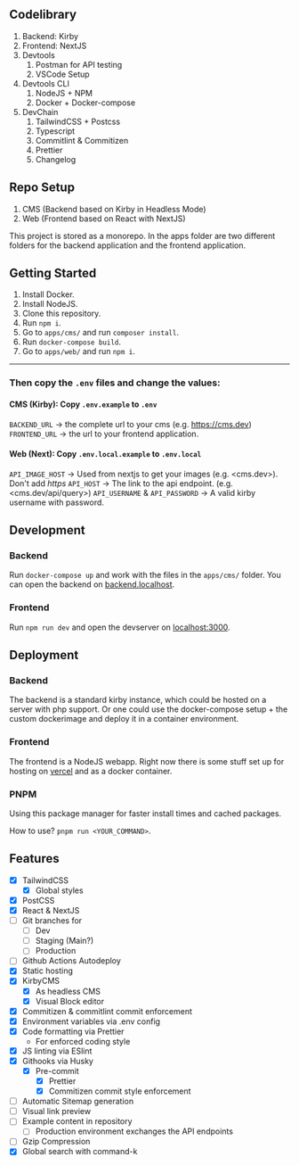 ## Codelibrary

1. Backend: Kirby
2. Frontend: NextJS
3. Devtools
   1. Postman for API testing
   2. VSCode Setup
4. Devtools CLI
   1. NodeJS + NPM
   2. Docker + Docker-compose
5. DevChain
   1. TailwindCSS + Postcss
   2. Typescript
   3. Commitlint & Commitizen
   4. Prettier
   5. Changelog

## Repo Setup

1. CMS (Backend based on Kirby in Headless Mode)
2. Web (Frontend based on React with NextJS)

This project is stored as a monorepo. In the apps folder are two different folders for the backend application and the frontend application.

## Getting Started

1. Install Docker.
2. Install NodeJS.
3. Clone this repository.
4. Run `npm i`.
5. Go to `apps/cms/` and run `composer install`.
6. Run `docker-compose build`.
7. Go to `apps/web/` and run `npm i`.

---

### Then copy the `.env` files and change the values:

#### CMS (Kirby): Copy `.env.example` to `.env`

`BACKEND_URL` -> the complete url to your cms (e.g. <https://cms.dev>)
`FRONTEND_URL` -> the url to your frontend application.

#### Web (Next): Copy `.env.local.example` to `.env.local`

`API_IMAGE_HOST` -> Used from nextjs to get your images (e.g. <cms.dev>). Don't add _https_
`API_HOST` -> The link to the api endpoint. (e.g. <cms.dev/api/query>)
`API_USERNAME` & `API_PASSWORD` -> A valid kirby username with password.

## Development

### Backend

Run `docker-compose up` and work with the files in the `apps/cms/` folder. You can open the backend on [backend.localhost](backend.localhost).

### Frontend

Run `npm run dev` and open the devserver on [localhost:3000](localhost:3000).

## Deployment

### Backend

The backend is a standard kirby instance, which could be hosted on a server with php support. Or one could use the docker-compose setup + the custom dockerimage and deploy it in a container environment.

### Frontend

The frontend is a NodeJS webapp. Right now there is some stuff set up for hosting on [vercel](vercel.com) and as a docker container.

### PNPM

Using this package manager for faster install times and cached packages.

How to use? `pnpm run <YOUR_COMMAND>`.

## Features

- [x] TailwindCSS
  - [x] Global styles
- [x] PostCSS
- [x] React & NextJS
- [ ] Git branches for
  - [ ] Dev
  - [ ] Staging (Main?)
  - [ ] Production
- [ ] Github Actions Autodeploy
- [x] Static hosting
- [x] KirbyCMS
  - [x] As headless CMS
  - [x] Visual Block editor
- [x] Commitizen & commitlint commit enforcement
- [x] Environment variables via .env config
- [x] Code formatting via Prettier
  - For enforced coding style
- [x] JS linting via ESlint
- [x] Githooks via Husky
  - [x] Pre-commit
    - [x] Prettier
    - [x] Commitizen commit style enforcement
- [ ] Automatic Sitemap generation
- [ ] Visual link preview
- [ ] Example content in repository
  - [ ] Production environment exchanges the API endpoints
- [ ] Gzip Compression
- [x] Global search with command-k
